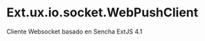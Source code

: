 Ext.ux.io.socket.WebPushClient
==============================

Cliente Websocket basado en Sencha ExtJS 4.1